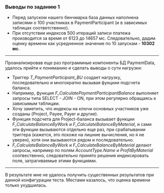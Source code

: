 ### Выводы по заданию 1
- Перед запуском нашего бенчмарка база данных наполнена записями о 100 участниках в PaymentParticipant (и в зависимых таблицах соответственно).
- При отсутствии индексов 500 итераций записи платежа производится за время от 6123 до 14657 мс. Следовательно, дадим оценку времени как усредненное значение по 10 запускам - **10302 мс**.

---

Проанализировав еще раз программные компоненты БД PaymentData, удалось прийти к пониманию и сделать выводы о сути нагрузки:
- Триггер _T_PaymentParticipant_BU_ создает нагрузку, последовательно и многократно вызывая фунцкии подсчета баланса.
- Например, функция _F_CalculatePaymentParticipantBalance_ выполняет запросы типа SELECT - JOIN - ON, при этом регулярно обращаясь к зависымым таблицам.
- Хочу заметить, что индексы на ключи основных участников уже созданы (Project, Payee, Payer и другие).
- Функция подсчета для Project-баланса вызывает функции _F_CalculateBalanceByWork_ и _F_CalculateBalanceByMaterial_, и сами эти функции вызываются отдельно еще раз, при срабатывании триггера (кажется, это похоже на лишние вычисления, но я не уверен), хотя они вызываются рядом и последовательно.
- _F_CalculateBalanceByWork_ и _F_CalculateBalanceByMaterial_ делают запросы, например по полям _AccountType.Name_ и _ProfitByMaterial_ соотвественно, следовательно принято решения индексировать поля, затрагиваемые этими функциями.

---
В результате мне не удалось получить существенных результатов при данной конфигурации теста. Местами казалось, что оценка времени только ухудшилась.

